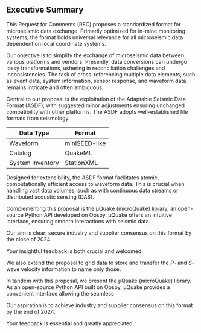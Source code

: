 
## Executive Summary

This Request for Comments (RFC) proposes a standardized format for microseismic data exchange. Primarily optimized for in-mine monitoring systems, the format holds universal relevance for all microseismic data dependent on local coordinate systems.

Our objective is to simplify the exchange of microseismic data between various platforms and vendors. Presently, data conversions can undergo lossy transformations, ushering in reconciliation challenges and inconsistencies. The task of cross-referencing multiple data elements, such as event data, system information, sensor response, and waveform data, remains intricate and often ambiguous.

Central to our proposal is the exploitation of the Adaptable Seismic Data Format (ASDF), with suggested minor adjustments ensuring unchanged compatibility with other platforms. The ASDF adopts well-established file formats from seismology:

|Data Type        | Format     |
|-----------------|------------|
| Waveform        | miniSEED-like   |
| Catalog         | QuakeML  |
| System Inventory| StationXML  |

Designed for extensibility, the ASDF format facilitates atomic, computationally efficient access to waveform data. This is crucial when handling vast data volumes, such as with continuous data streams or distributed acoustic sensing (DAS).

Complementing this proposal is the μQuake (microQuake) library, an open-source Python API developed on Obspy. μQuake offers an intuitive interface, ensuring smooth interactions with seismic data.

Our aim is clear: secure industry and supplier consensus on this format by the close of 2024.

Your insightful feedback is both crucial and welcomed.

We also extend the proposal to grid data to store and transfer the *P*- and *S*-wave velocity information to name only those.

In tandem with this proposal, we present the μQuake (microQuake) library. As an open-source Python API built on Obspy, μQuake provides a convenient interface allowing the seamless 

Our aspiration is to achieve industry and supplier consensus on this format by the end of 2024.

Your feedback is essential and greatly appreciated.

<!--stackedit_data:
eyJoaXN0b3J5IjpbLTExOTQxODU1MzAsMTg0Nzg2MzM0NCwtMj
A2MDUxOTE0MCwxNDgxNDY3ODkxXX0=
-->